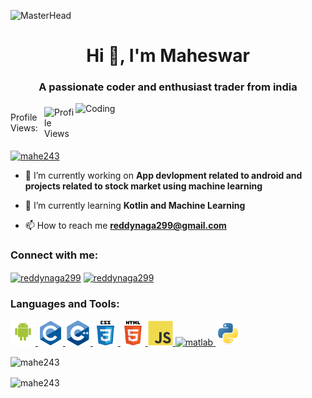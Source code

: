 ![MasterHead](https://1.bp.blogspot.com/-7A4WynwLsMw/XbBpCXG8fHI/AAAAAAAAMt4/uOa1bpLskYgrwGbllhSu2SDj_Mig8SXJQCLcBGAsYHQ/s1600/2000_600px.gif)
<h1 align="center">Hi 👋, I'm Maheswar</h1>
<h3 align="center">A passionate coder and enthusiast trader from india</h3>
<img align="right" alt="Coding" width="400" src="https://cdn.dribbble.com/users/116207/screenshots/3848914/programmer.gif">

<div style="display: flex; align-items: center;">
  <p style="margin-right: 10px;">Profile Views:</p>
  <img src="https://komarev.com/ghpvc/?username=mahe243&label=&color=0e75b6&style=flat" alt="Profile Views" />
</div>


<p align="left"> <a href="https://github.com/ryo-ma/github-profile-trophy"><img src="https://github-profile-trophy.vercel.app/?username=mahe243" alt="mahe243" /></a> </p>

- 🔭 I’m currently working on **App devlopment related to android and projects related to stock market using machine learning**

- 🌱 I’m currently learning **Kotlin and Machine Learning**

- 📫 How to reach me **reddynaga299@gmail.com**

<h3 align="left">Connect with me:</h3>
<p align="left">
<a href="https://www.codechef.com/users/reddynaga299" target="blank"><img align="center" src="https://cdn.jsdelivr.net/npm/simple-icons@3.1.0/icons/codechef.svg" alt="reddynaga299" height="30" width="40" /></a>
<a href="https://www.hackerrank.com/reddynaga299" target="blank"><img align="center" src="https://raw.githubusercontent.com/rahuldkjain/github-profile-readme-generator/master/src/images/icons/Social/hackerrank.svg" alt="reddynaga299" height="30" width="40" /></a>
</p>

<h3 align="left">Languages and Tools:</h3>
<p align="left"> <a href="https://developer.android.com" target="_blank" rel="noreferrer"> <img src="https://raw.githubusercontent.com/devicons/devicon/master/icons/android/android-original-wordmark.svg" alt="android" width="40" height="40"/> </a> <a href="https://www.cprogramming.com/" target="_blank" rel="noreferrer"> <img src="https://raw.githubusercontent.com/devicons/devicon/master/icons/c/c-original.svg" alt="c" width="40" height="40"/> </a> <a href="https://www.w3schools.com/cpp/" target="_blank" rel="noreferrer"> <img src="https://raw.githubusercontent.com/devicons/devicon/master/icons/cplusplus/cplusplus-original.svg" alt="cplusplus" width="40" height="40"/> </a> <a href="https://www.w3schools.com/css/" target="_blank" rel="noreferrer"> <img src="https://raw.githubusercontent.com/devicons/devicon/master/icons/css3/css3-original-wordmark.svg" alt="css3" width="40" height="40"/> </a> <a href="https://www.w3.org/html/" target="_blank" rel="noreferrer"> <img src="https://raw.githubusercontent.com/devicons/devicon/master/icons/html5/html5-original-wordmark.svg" alt="html5" width="40" height="40"/> </a> <a href="https://developer.mozilla.org/en-US/docs/Web/JavaScript" target="_blank" rel="noreferrer"> <img src="https://raw.githubusercontent.com/devicons/devicon/master/icons/javascript/javascript-original.svg" alt="javascript" width="40" height="40"/> </a> <a href="https://www.mathworks.com/" target="_blank" rel="noreferrer"> <img src="https://upload.wikimedia.org/wikipedia/commons/2/21/Matlab_Logo.png" alt="matlab" width="40" height="40"/> </a> <a href="https://www.python.org" target="_blank" rel="noreferrer"> <img src="https://raw.githubusercontent.com/devicons/devicon/master/icons/python/python-original.svg" alt="python" width="40" height="40"/> </a> </p>

<p><img align="center" src="https://github-readme-stats.vercel.app/api/top-langs?username=mahe243&show_icons=true&locale=en&layout=compact" alt="mahe243" /></p>

<p><img align="center" src="https://github-readme-streak-stats.herokuapp.com/?user=mahe243&" alt="mahe243" /></p>
